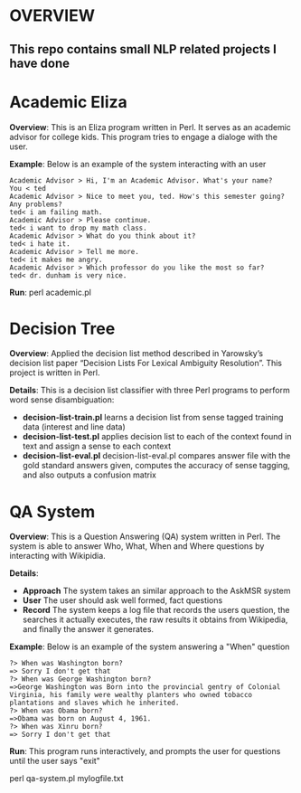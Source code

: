 # **OVERVIEW**

## This repo contains small NLP related projects I have done

# **Academic Eliza**

**Overview**: This is an Eliza program written in Perl. It serves as an academic advisor for college kids. This program tries to engage a dialoge with the user.

**Example**: Below is an example of the system interacting with an user
```
Academic Advisor > Hi, I'm an Academic Advisor. What's your name?
You < ted
Academic Advisor > Nice to meet you, ted. How's this semester going? Any problems?
ted< i am failing math.
Academic Advisor > Please continue.
ted< i want to drop my math class.
Academic Advisor > What do you think about it?
ted< i hate it.
Academic Advisor > Tell me more.
ted< it makes me angry.
Academic Advisor > Which professor do you like the most so far?
ted< dr. dunham is very nice.
```
**Run**: perl academic.pl

# **Decision Tree**

**Overview**: Applied the decision list method described in Yarowsky’s decision list paper “Decision Lists For Lexical Ambiguity Resolution”. This project is written in Perl.

**Details**: This is a decision list classifier with three Perl programs to perform word sense disambiguation: 
* **decision-list-train.pl** learns a decision list from sense tagged training data (interest and line data)
* **decision-list-test.pl**  applies decision list to each of the context found in text and assign a sense to each context
* **decision-list-eval.pl** decision-list-eval.pl compares answer file with the gold standard answers given, computes the accuracy of sense tagging, and also outputs a confusion matrix

# **QA System**
**Overview**: This is a Question Answering (QA) system written in Perl. The system is able to answer Who, What, When and Where questions by interacting with Wikipidia.

**Details**:
* **Approach** The system takes an similar approach to the AskMSR system
* **User** The user should ask well formed, fact questions
* **Record** The system keeps a log file that records the users question, the searches it actually executes, the raw results it obtains from Wikipedia, and finally the answer it generates.

**Example**: Below is an example of the system answering a "When" question
```
?> When was Washington born?
=> Sorry I don't get that
?> When was George Washington born?
=>George Washington was Born into the provincial gentry of Colonial Virginia, his family were wealthy planters who owned tobacco plantations and slaves which he inherited.
?> When was Obama born?
=>Obama was born on August 4, 1961.
?> When was Xinru born?
=> Sorry I don't get that 
```
**Run**: This program runs interactively, and prompts the user for questions until the user says "exit"

perl qa-system.pl mylogfile.txt
